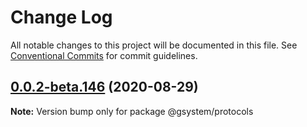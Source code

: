 # Change Log

All notable changes to this project will be documented in this file.
See [Conventional Commits](https://conventionalcommits.org) for commit guidelines.

## [0.0.2-beta.146](https://github.com/gstudioapp/gsystem/compare/@gsystem/protocols@0.0.2-beta.145...@gsystem/protocols@0.0.2-beta.146) (2020-08-29)

**Note:** Version bump only for package @gsystem/protocols
